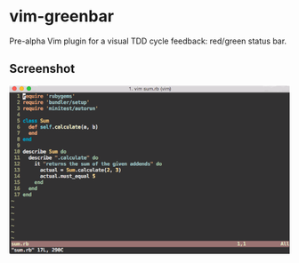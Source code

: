 vim-greenbar
============

Pre-alpha Vim plugin for a visual TDD cycle feedback: red/green status bar.

Screenshot
----------

![screenshot](https://github.com/jodosha/vim-greenbar/raw/master/vim-greenbar.gif)

